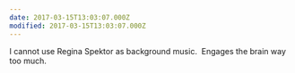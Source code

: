```yaml
---
date: 2017-03-15T13:03:07.000Z
modified: 2017-03-15T13:03:07.000Z
---
```


  I cannot use Regina Spektor as background music. &nbsp;Engages the brain way too much.
